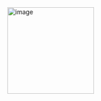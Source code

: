 <img width="196" alt="image" src="https://github.com/user-attachments/assets/c5aa8ceb-9395-4eb8-ada3-f77c7b6672b5">
